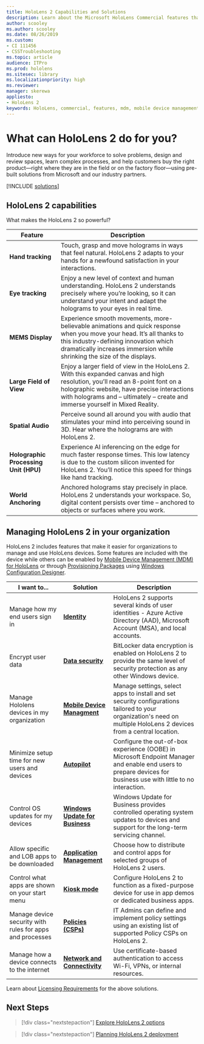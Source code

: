 ```yaml
---
title: HoloLens 2 Capabilities and Solutions
description: Learn about the Microsoft HoloLens Commercial features that make it easier for businesses to manage HoloLens devices. 
author: scooley
ms.author: scooley
ms.date: 08/26/2019
ms.custom: 
- CI 111456
- CSSTroubleshooting
ms.topic: article
audience: ITPro
ms.prod: hololens
ms.sitesec: library
ms.localizationpriority: high
ms.reviewer: 
manager: skerewa
appliesto:
- HoloLens 2
keywords: HoloLens, commercial, features, mdm, mobile device management, kiosk mode, applications, identity
---
```


# What can HoloLens 2 do for you?

Introduce new ways for your workforce to solve problems, design and review spaces, learn complex processes, and help customers buy the right product—right where they are in the field or on the factory floor—using pre-built solutions from Microsoft and our industry partners.

[!INCLUDE [solutions](includes/hlsolutions.md)]

## HoloLens 2 capabilities

What makes the HoloLens 2 so powerful?

| Feature | Description |
|---------|-------------|
| **Hand tracking** | Touch, grasp and move holograms in ways that feel natural. HoloLens 2 adapts to your hands for a newfound satisfaction in your interactions. |
| **Eye tracking** | Enjoy a new level of context and human understanding. HoloLens 2 understands precisely where you’re looking, so it can understand your intent and adapt the holograms to your eyes in real time. |
| **MEMS Display** | Experience smooth movements, more-believable animations and quick response when you move your head. It’s all thanks to this industry-defining innovation which dramatically increases immersion while shrinking the size of the displays. | 
| **Large Field of View** | Enjoy a larger field of view in the HoloLens 2. With this expanded canvas and high resolution, you’ll read an 8-point font on a holographic website, have precise interactions with holograms and – ultimately – create and immerse yourself in Mixed Reality. |
| **Spatial Audio** | Perceive sound all around you with audio that stimulates your mind into perceiving sound in 3D. Hear where the holograms are with HoloLens 2. |
| **Holographic Processing Unit (HPU)** | Experience AI inferencing on the edge for much faster response times. This low latency is due to the custom silicon invented for HoloLens 2. You’ll notice this speed for things like hand tracking. |
| **World Anchoring** | Anchored holograms stay precisely in place. HoloLens 2 understands your workspace. So, digital content persists over time – anchored to objects or surfaces where you work.

## Managing HoloLens 2 in your organization
HoloLens 2 includes features that make it easier for organizations to manage and use HoloLens devices. Some features are included with the device while others can be enabled by [Mobile Device Management (MDM) for HoloLens](hololens-mdm-configure.md)  or through [Provisioning Packages](hololens-provisioning.md) using [Windows Configuration Designer](app-deploy-provisioning-package.md#setup).

| I want to... | Solution | Description |  
|---------| ------------|------------|
Manage how my end users sign in | [**Identity**](hololens-identity.md) | HoloLens 2 supports several kinds of user identities - Azure Active Directory (AAD), Microsoft Account (MSA), and local accounts.  |
| Encrypt user data | [**Data security**](security-encryption-data-protection.md) | BitLocker data encryption is enabled on HoloLens 2 to provide the same level of security protection as any other Windows device. | 
Manage Hololens devices in my organization | [**Mobile Device Managment**](hololens-mdm-configure.md) | Manage settings, select apps to install and set security configurations tailored to your organization's need on multiple HoloLens 2 devices from a central location. | 
|Minimize setup time for new users and devices | [**Autopilot**](hololens2-autopilot.md) | Configure the out-of-box experience (OOBE) in Microsoft Endpoint Manager and enable end users to prepare devices for business use with little to no interaction. |  
| Control OS updates for my devices | [**Windows Update for Business**](hololens-updates.md#managing-updates-by-using-windows-update-for-business) | Windows Update for Business provides controlled operating system updates to devices and support for the long-term servicing channel. |  
| Allow specific and LOB apps to be downloaded |[**Application Management**](app-deploy-overview.md) | Choose how to distribute and control apps for selected groups of HoloLens 2 users. | 
| Control what apps are shown on your start menu |[**Kiosk mode**](hololens-kiosk.md) | Configure HoloLens 2 to function as a fixed-purpose device for use in app demos or dedicated business apps.  
| Manage device security with rules for apps and processes | [**Policies (CSPs)**](hololens-csp-policy-overview.md) | IT Admins can define and implement policy settings using an existing list of supported Policy CSPs on HoloLens 2. |  
| Manage how a device connects to the internet | [**Network and Connectivity**](hololens-certificates-network.md) | Use certificate-based authentication to access Wi-Fi, VPNs, or internal resources. | 

Learn about [Licensing Requirements](hololens-licenses-requirements.md) for the above solutions.

## Next Steps
> [!div class="nextstepaction"]
> [Explore HoloLens 2 options](hololens2-options.md)

> [!div class="nextstepaction"]
>[Planning HoloLens 2 deployment](hololens-requirements.md) 
